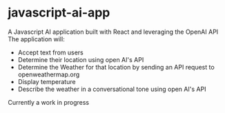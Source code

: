 # javascript-ai-app
A Javascript AI application built with React and leveraging the OpenAI API
The application will:
- Accept text from users
- Determine their location using open AI's API
- Determine the Weather for that location by sending an API request to openweathermap.org
- Display temperature
- Describe the weather in a conversational tone using open AI's API

Currently a work in progress
